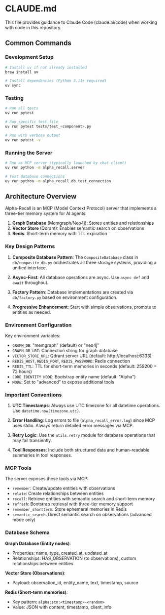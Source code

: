 # CLAUDE.md

This file provides guidance to Claude Code (claude.ai/code) when working with code in this repository.

## Common Commands

### Development Setup
```bash
# Install uv if not already installed
brew install uv

# Install dependencies (Python 3.11+ required)
uv sync
```

### Testing
```bash
# Run all tests
uv run pytest

# Run specific test file
uv run pytest tests/test_<component>.py

# Run with verbose output
uv run pytest -v
```

### Running the Server
```bash
# Run as MCP server (typically launched by chat client)
uv run python -m alpha_recall.server

# Test database connections
uv run python -m alpha_recall.db.test_connection
```

## Architecture Overview

Alpha-Recall is an MCP (Model Context Protocol) server that implements a three-tier memory system for AI agents:

1. **Graph Database** (Memgraph/Neo4j): Stores entities and relationships
2. **Vector Store** (Qdrant): Enables semantic search on observations
3. **Redis**: Short-term memory with TTL expiration

### Key Design Patterns

1. **Composite Database Pattern**: The `CompositeDatabase` class in `db/composite_db.py` orchestrates all three storage systems, providing a unified interface.

2. **Async-First**: All database operations are async. Use `async def` and `await` throughout.

3. **Factory Pattern**: Database implementations are created via `db/factory.py` based on environment configuration.

4. **Progressive Enhancement**: Start with simple observations, promote to entities as needed.

### Environment Configuration

Key environment variables:
- `GRAPH_DB`: "memgraph" (default) or "neo4j"
- `GRAPH_DB_URI`: Connection string for graph database
- `VECTOR_STORE_URL`: Qdrant server URL (default: http://localhost:6333)
- `REDIS_HOST`, `REDIS_PORT`, `REDIS_PASSWORD`: Redis connection
- `REDIS_TTL`: TTL for short-term memories in seconds (default: 259200 = 72 hours)
- `CORE_IDENTITY_NODE`: Bootstrap entity name (default: "Alpha")
- `MODE`: Set to "advanced" to expose additional tools

### Important Conventions

1. **UTC Timestamps**: Always use UTC timezone for all datetime operations. Use `datetime.now(timezone.utc)`.

2. **Error Handling**: Log errors to file (`alpha_recall_error.log`) since MCP uses stdio. Always return detailed error messages via MCP.

3. **Retry Logic**: Use the `utils.retry` module for database operations that may fail transiently.

4. **Tool Responses**: Include both structured data and human-readable summaries in tool responses.

### MCP Tools

The server exposes these tools via MCP:
- `remember`: Create/update entities with observations
- `relate`: Create relationships between entities
- `recall`: Retrieve entities with semantic search and short-term memory
- `refresh`: Bootstrap retrieval with three-tier memory support
- `remember_shortterm`: Store ephemeral memories in Redis
- `semantic_search`: Direct semantic search on observations (advanced mode only)

### Database Schema

**Graph Database (Entity nodes)**:
- Properties: name, type, created_at, updated_at
- Relationships: HAS_OBSERVATION (to observations), custom relationships between entities

**Vector Store (Observations)**:
- Payload: observation_id, entity_name, text, timestamp, source

**Redis (Short-term memories)**:
- Key pattern: `alpha:stm:<timestamp>-<random>`
- Value: JSON with content, timestamp, client_info